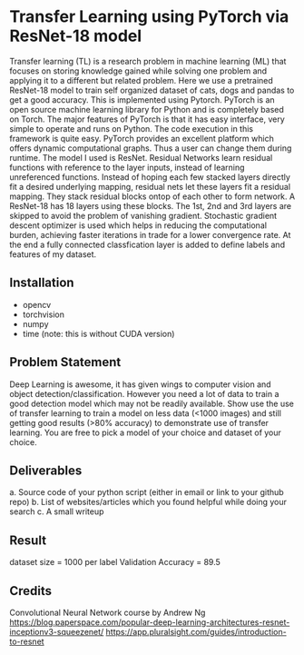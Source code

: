 # Transfer Learning using PyTorch via ResNet-18 model
Transfer learning (TL) is a research problem in machine learning (ML) that focuses on storing knowledge gained while solving one problem and applying it to a different but related problem. Here we use a pretrained ResNet-18 model to train self organized dataset of cats, dogs and pandas to get a good accuracy. This is implemented using Pytorch. PyTorch is an open source machine learning library for Python and is completely based on Torch. The major features of PyTorch is that it has easy interface, very simple to operate and runs on Python. The code execution in this framework is quite easy. PyTorch provides an excellent platform which offers dynamic computational graphs. Thus a user can change them during runtime. 
The model I used is ResNet. Residual Networks learn residual functions with reference to the layer inputs, instead of learning unreferenced functions. Instead of hoping each few stacked layers directly fit a desired underlying mapping, residual nets let these layers fit a residual mapping. They stack residual blocks ontop of each other to form network. A ResNet-18 has 18 layers using these blocks. The 1st, 2nd and 3rd layers are skipped to avoid the problem of vanishing gradient. Stochastic gradient descent optimizer is used which helps in reducing the computational burden, achieving faster iterations in trade for a lower convergence rate. At the end a fully connected classfication layer is added to define labels and features of my dataset.
## Installation
- opencv
- torchvision
- numpy
- time
(note: this is without CUDA version)
## Problem Statement
Deep Learning is awesome, it has given wings to computer vision and object detection/classification. However you need a lot of data to train a good detection model which may not be readily available. Show use the use of transfer learning to train a model on less data (<1000 images) and still getting good results (>80% accuracy) to demonstrate use of transfer learning. You are free to pick a model of your choice and dataset of your choice.
## Deliverables
a. Source code of your python script (either in email or link to your github repo)
b. List of websites/articles which you found helpful while doing your search
c. A small writeup
## Result
dataset size = 1000 per label
Validation Accuracy = 89.5

## Credits
Convolutional Neural Network course by Andrew Ng
https://blog.paperspace.com/popular-deep-learning-architectures-resnet-inceptionv3-squeezenet/
https://app.pluralsight.com/guides/introduction-to-resnet

